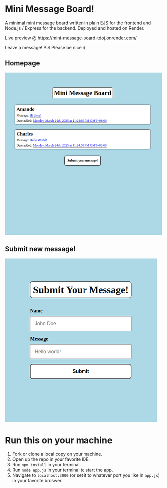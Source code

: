 # Mini Message Board!

A minimal mini message board written in plain EJS for the frontend and Node.js / Express for the backend. Deployed and hosted on Render.

Live preview @ https://mini-message-board-tdoj.onrender.com/

Leave a message! P.S Please be nice :)

## Homepage

![demo-homepage](public/assets/demo.png)

## Submit new message!

![submit-msg-form](public/assets/submit_msg_form.png)

# Run this on your machine

1. Fork or clone a local copy on your machine.
2. Open up the repo in your favorite IDE.
3. Run `npm install` in your terminal.
4. Run `node app.js` in your terminal to start the app.
5. Navigate to `localhost:3000` (or set it to whatever port you like in `app.js`) in your favorite broswer.
